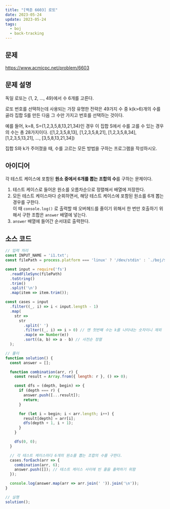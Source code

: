 ```yaml
---
title: "[백준 6603] 로또"
date: 2023-05-24
update: 2023-05-24
tags:
  - boj
  - back-tracking
---
```


## 문제
https://www.acmicpc.net/problem/6603

## 문제 설명
독일 로또는 {1, 2, ..., 49}에서 수 6개를 고른다.

로또 번호를 선택하는데 사용되는 가장 유명한 전략은 49가지 수 중 k(k>6)개의 수를 골라 집합 S를 만든 다음 그 수만 가지고 번호를 선택하는 것이다.

예를 들어, k=8, S={1,2,3,5,8,13,21,34}인 경우 이 집합 S에서 수를 고를 수 있는 경우의 수는 총 28가지이다. ([1,2,3,5,8,13], [1,2,3,5,8,21], [1,2,3,5,8,34], [1,2,3,5,13,21], ..., [3,5,8,13,21,34])

집합 S와 k가 주어졌을 때, 수를 고르는 모든 방법을 구하는 프로그램을 작성하시오.

## 아이디어
각 테스트 케이스에 포함된 **원소 중에서 6개를 뽑는 조합의 수**를 구하는 문제이다.

1. 테스트 케이스로 들어온 원소를 오름차순으로 정렬해서 배열에 저장한다.  
2. 모든 테스트 케이스마다 순회하면서, 해당 테스트 케이스에 포함된 원소를 6개 뽑는 경우를 구한다.  
이 때 `console.log()` 로 출력할 때 오버헤드를 줄이기 위해서 한 번만 호출하기 위해서 구한 조합은 `answer` 배열에 넣는다.  
3. `answer` 배열에 들어간 순서대로 출력한다.  

## 소스 코드
```js
// 입력 처리
const INPUT_NAME = 'i1.txt';
const filePath = process.platform === 'linux' ? '/dev/stdin' : `./boj/${__dirname.split('\\').pop()}/${INPUT_NAME}`;

const input = require('fs')
  .readFileSync(filePath)
  .toString()
  .trim()
  .split('\n')
  .map(item => item.trim());

const cases = input
  .filter((_, i) => i < input.length - 1)
  .map(
    str =>
      str
        .split(' ')
        .filter((_, i) => i > 0) // 맨 첫번째 수는 k를 나타내는 숫자이니 제외
        .map(e => Number(e))
        .sort((a, b) => a - b) // 사전순 정렬
  );

// 풀이
function solution() {
  const answer = [];

  function combination(arr, r) {
    const result = Array.from({ length: r }, () => 0);

    const dfs = (depth, begin) => {
      if (depth === r) {
        answer.push([...result]);
        return;
      }

      for (let i = begin; i < arr.length; i++) {
        result[depth] = arr[i];
        dfs(depth + 1, i + 1);
      }
    }

    dfs(0, 0);
  }

  // 각 테스트 케이스마다 6개의 원소를 뽑는 조합의 수를 구한다.
  cases.forEach(arr => {
    combination(arr, 6);
    answer.push([]); // 테스트 케이스 사이에 빈 줄을 출력하기 위함
  });

  console.log(answer.map(arr => arr.join(' ')).join('\n'));
}

// 실행
solution();
```